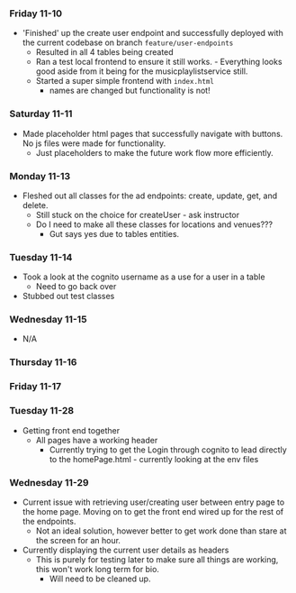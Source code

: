 ### Friday 11-10
* 'Finished' up the create user endpoint and successfully deployed with the current codebase on branch `feature/user-endpoints`
  * Resulted in all 4 tables being created
  * Ran a test local frontend to ensure it still works. - Everything looks good aside from it being for the musicplaylistservice still.
  * Started a super simple frontend with `index.html` 
    * names are changed but functionality is not!

### Saturday 11-11
* Made placeholder html pages that successfully navigate with buttons. No js files were made for functionality. 
  * Just placeholders to make the future work flow more efficiently. 

### Monday 11-13
* Fleshed out all classes for the ad endpoints: create, update, get, and delete.
  * Still stuck on the choice for createUser - ask instructor
  * Do I need to make all these classes for locations and venues???
    * Gut says yes due to tables entities.


### Tuesday 11-14
* Took a look at the cognito username as a use for a user in a table
  * Need to go back over
* Stubbed out test classes


### Wednesday 11-15
* N/A

### Thursday 11-16

### Friday 11-17

### Tuesday 11-28
* Getting front end together
  * All pages have a working header
    * Currently trying to get the Login through cognito to lead directly to the homePage.html - currently looking at the env files


### Wednesday 11-29
* Current issue with retrieving user/creating user between entry page to the home page. Moving on to get the front end wired up for the rest of the endpoints.
  * Not an ideal solution, however better to get work done than stare at the screen for an hour.
* Currently displaying the current user details as headers 
  * This is purely for testing later to make sure all things are working, this won't work long term for bio.
    * Will need to be cleaned up.